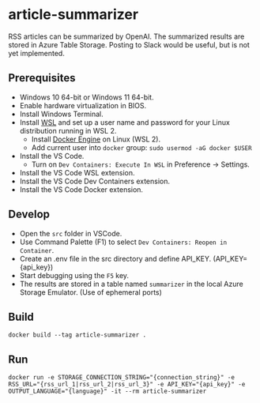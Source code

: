 # article-summarizer
RSS articles can be summarized by OpenAI.
The summarized results are stored in Azure Table Storage.
Posting to Slack would be useful, but is not yet implemented.

## Prerequisites
- Windows 10 64-bit or Windows 11 64-bit.
- Enable hardware virtualization in BIOS.
- Install Windows Terminal.
- Install [WSL](https://learn.microsoft.com/en-us/windows/wsl/install) and set up a user name and password for your Linux distribution running in WSL 2.
    - Install [Docker Engine](https://docs.docker.com/engine/install/ubuntu/#install-using-the-convenience-script) on Linux (WSL 2).
    - Add current user into `docker` group: `sudo usermod -aG docker $USER`
- Install the VS Code.
    - Turn on `Dev Containers: Execute In WSL` in Preference -> Settings.
- Install the VS Code WSL extension.
- Install the VS Code Dev Containers extension.
- Install the VS Code Docker extension.

## Develop
- Open the `src` folder in VSCode.
- Use Command Palette (F1) to select `Dev Containers: Reopen in Container`.
- Create an .env file in the src directory and define API_KEY. (API_KEY={api_key})
- Start debugging using the `F5` key.
- The results are stored in a table named `summarizer` in the local Azure Storage Emulator. (Use of ephemeral ports)

## Build
`docker build --tag article-summarizer .`

## Run
`docker run -e STORAGE_CONNECTION_STRING="{connection_string}" -e RSS_URL="{rss_url_1|rss_url_2|rss_url_3}" -e API_KEY="{api_key}" -e OUTPUT_LANGUAGE="{language}" -it --rm article-summarizer`
